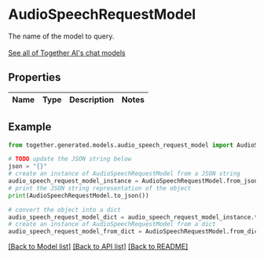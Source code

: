 # AudioSpeechRequestModel

The name of the model to query.<br> <br> [See all of Together AI's chat models](https://docs.together.ai/docs/serverless-models#audio-models)

## Properties

Name | Type | Description | Notes
------------ | ------------- | ------------- | -------------

## Example

```python
from together.generated.models.audio_speech_request_model import AudioSpeechRequestModel

# TODO update the JSON string below
json = "{}"
# create an instance of AudioSpeechRequestModel from a JSON string
audio_speech_request_model_instance = AudioSpeechRequestModel.from_json(json)
# print the JSON string representation of the object
print(AudioSpeechRequestModel.to_json())

# convert the object into a dict
audio_speech_request_model_dict = audio_speech_request_model_instance.to_dict()
# create an instance of AudioSpeechRequestModel from a dict
audio_speech_request_model_from_dict = AudioSpeechRequestModel.from_dict(audio_speech_request_model_dict)
```
[[Back to Model list]](../README.md#documentation-for-models) [[Back to API list]](../README.md#documentation-for-api-endpoints) [[Back to README]](../README.md)
